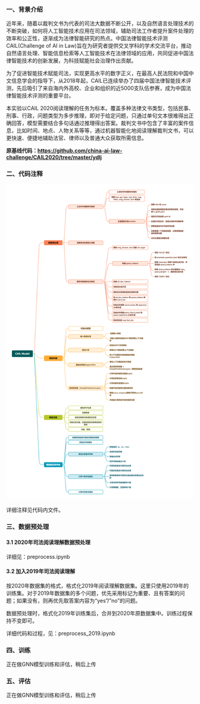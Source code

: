 ### 一、背景介绍

近年来，随着以裁判文书为代表的司法大数据不断公开，以及自然语言处理技术的不断突破，如何将人工智能技术应用在司法领域，辅助司法工作者提升案件处理的效率和公正性，逐渐成为法律智能研究的热点。中国法律智能技术评测CAIL(Challenge of AI in Law)旨在为研究者提供交叉学科的学术交流平台，推动自然语言处理、智能信息检索等人工智能技术在法律领域的应用，共同促进中国法律智能技术的创新发展，为科技赋能社会治理作出贡献。

为了促进智能技术赋能司法，实现更高水平的数字正义，在最高人民法院和中国中文信息学会的指导下，从2018年起，CAIL已连续举办了四届中国法律智能技术评测，先后吸引了来自海内外高校、企业和组织的近5000支队伍参赛，成为中国法律智能技术评测的重要平台。

本实验以CAIL 2020阅读理解的任务为标本。覆盖多种法律文书类型，包括民事、刑事、行政，问题类型为多步推理，即对于给定问题，只通过单句文本很难得出正确回答，模型需要结合多句话通过推理得出答案。裁判文书中包含了丰富的案件信息，比如时间、地点、人物关系等等，通过机器智能化地阅读理解裁判文书，可以更快速、便捷地辅助法官、律师以及普通大众获取所需信息。

**原基线代码：https://github.com/china-ai-law-challenge/CAIL2020/tree/master/ydlj**



### 二、代码注释

![mind](./mind.png)

详细注释见代码内文件。

### 三、数据预处理

#### 3.1 2020年司法阅读理解数据预处理

详细见：preprocess.ipynb

#### 3.2 加入2019年司法阅读理解

按2020年数据集的格式，格式化2019年阅读理解数据集。这里只使用2019年的训练集。对于2019年数据集的多个问题，优先采用标记为重要、且有答案的问题；如果没有，则再优先取答案内容为“yes”/”no”的问题。

数据预处理时，格式化2019年训练集后，合并到2020年原数据集中。训练过程保持不变即可。

详细代码和过程，见：preprocess_2019.ipynb



### 四、训练

正在做GNN模型训练和评估，稍后上传



### 五、评估

正在做GNN模型训练和评估，稍后上传
